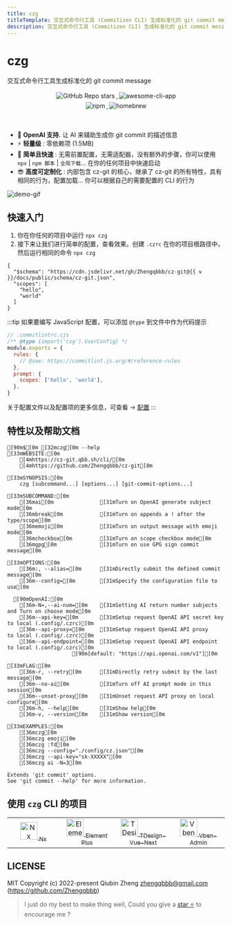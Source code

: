```yaml
---
title: czg
titleTemplate: 交互式命令行工具 (Commitizen CLI) 生成标准化的 git commit message
description: 交互式命令行工具 (Commitizen CLI) 生成标准化的 git commit message
---
```


<h1 class="clip">czg</h1>
<p class="description">交互式命令行工具生成标准化的 git commit message</p>

<p align="center">
    <a target="_blank" href="https://github.com/Zhengqbbb/cz-git">
      <img style="display:inline-block;margin:0.2em;" alt="GitHub Repo stars" src="https://img.shields.io/github/stars/zhengqbbb/cz-git?style=social">
    </a>
    <a target="_blank" href="https://github.com/agarrharr/awesome-cli-apps#git">
      <img style="display:inline-block;margin:0.2em;" alt="awesome-cli-app" src="https://cdn.rawgit.com/sindresorhus/awesome/d7305f38d29fed78fa85652e3a63e154dd8e8829/media/badge.svg">
    </a>
    <br>
    <a href="https://www.npmjs.com/package/czg">
        <img style="display:inline-block;margin:0.2em;" alt="npm" src="https://img.shields.io/npm/v/czg?style=flat-square&logo=npm">
    </a>
    <a href="https://formulae.brew.sh/formula/czg">
        <img style="display:inline-block;margin:0.2em;" alt="homebrew" src="https://img.shields.io/homebrew/v/czg?style=flat-square&logo=homebrew&label=homebrew">
    </a>
</p>

<br />

- 🤖 **OpenAI 支持.** 让 AI 来辅助生成你 git commit 的描述信息
- ⚡️ **轻量级** : 零依赖项 (1.5MB)
- 🤗 **简单且快速** : 无需前置配置，无需适配器，没有额外的步骤，你可以使用 `npx` | `npm 脚本` | `全局下载`... 在你的任何项目中快速启动
- 😎 **高度可定制化** : 内部包含 cz-git 的核心，继承了 cz-git 的所有特性，具有相同的行为，配置加载... 你可以根据自己的需要配置的 CLI 的行为

![demo-gif](https://user-images.githubusercontent.com/40693636/175753060-cf4f5e48-100d-430a-93e9-31b17f42802f.gif) <!-- size=688x264 -->

## 快速入门
1. 你在你任何的项目中运行 `npx czg`
2. 接下来让我们进行简单的配置，查看效果。创建 `.czrc` 在你的项目根路径中，然后运行相同的命令 `npx czg`

<script setup>
import { useData } from 'vitepress'

const { site } = useData()
const v = site.value.themeConfig.nav?.[4]?.text.slice(1)
</script>

```json-vue
{
  "$schema": "https://cdn.jsdelivr.net/gh/Zhengqbbb/cz-git@{{ v }}/docs/public/schema/cz-git.json",
  "scopes": [
    "hello",
    "world"
  ]
}
```

:::tip
如果要编写 JavaScript 配置，可以添加 `@type` 到文件中作为代码提示

```js
// .commitlintrc.cjs
/** @type {import('czg').UserConfig} */
module.exports = {
  rules: {
    // @see: https://commitlint.js.org/#/reference-rules
  },
  prompt: {
    scopes: ['hello', 'world'],
  },
}
```

关于配置文件以及配置项的更多信息，可查看 → [配置](/zh/config/)
:::


## 特性以及帮助文档

```ansi
[90m$[0m [32mczg[0m --help
[33mWEBSITE:[0m
    [4mhttps://cz-git.qbb.sh/cli/[0m
    [4mhttps://github.com/Zhengqbbb/cz-git[0m

[33mSYNOPSIS:[0m
    czg [subcommand...] [options...] [git-commit-options...]

[33mSUBCOMMAND:[0m
    [36mai[0m               [31mTurn on OpenAI generate subject mode[0m
    [36mbreak[0m            [31mTurn on appends a ! after the type/scope[0m
    [36memoji[0m            [31mTurn on output message with emoji mode[0m
    [36mcheckbox[0m         [31mTurn on scope checkbox mode[0m
    [36mgpg[0m              [31mTurn on use GPG sign commit message[0m
    
[33mOPTIONS:[0m
    [36m:, --alias=[0m      [31mDirectly submit the defined commit message[0m
    [36m--config=[0m        [31mSpecify the configuration file to use[0m
    
  [90mOpenAI:[0m
    [36m-N=,--ai-num=[0m    [31mSetting AI return number subjects and Turn on choose mode[0m
    [36m--api-key=[0m       [31mSetup request OpenAI API secret key to local (.config/.czrc)[0m
    [36m--api-proxy=[0m     [31mSetup request OpenAI API proxy      to local (.config/.czrc)[0m
    [36m--api-endpoint=[0m  [31mSetup request OpenAI API endpoint   to local (.config/.czrc)[0m
                     [90m[default: "https://api.openai.com/v1"][0m

[33mFLAG:[0m
    [36m-r, --retry[0m      [31mDirectly retry submit by the last message[0m
    [36m--no-ai[0m          [31mTurn off AI prompt mode in this session[0m
    [36m--unset-proxy[0m    [31mUnset request API proxy on local configure[0m
    [36m-h, --help[0m       [31mShow help[0m
    [36m-v, --version[0m    [31mShow version[0m

[33mEXAMPLES:[0m
    [36mczg[0m
    [36mczg emoji[0m
    [36mczg :fd[0m
    [36mczg --config="./config/cz.json"[0m
    [36mczg --api-key="sk-XXXXX"[0m
    [36mczg ai -N=3[0m

Extends 'git commit' options. 
See 'git commit --help' for more information. 
```

## 使用 `czg` CLI 的项目

<table>
  <tr>
    <td align="center" width="200px">
      <a target="_blank" href="https://github.com/nrwl/nx">
        <img src="https://user-images.githubusercontent.com/40693636/211251507-e45992b8-6e49-44e4-933c-100a68f5ff48.png" alt="Nx logo" width="40">
        <sub>Nx</sub>
      </a>
    </td>
    <td align="center" width="200px">
      <a target="_blank" href="https://github.com/element-plus/element-plus">
        <img src="https://user-images.githubusercontent.com/40693636/172459748-939e3f1b-a694-4c09-b643-e1dce602105c.png" alt="Element Plus logo" width="40">
        <sub>Element Plus</sub>
      </a>
    </td>
    <td align="center" width="200px">
      <a target="_blank" href="https://github.com/Tencent/tdesign-vue-next">
        <img src="https://user-images.githubusercontent.com/40693636/170830562-38e4c998-9af4-4303-9270-4f14e0942b08.png" alt="TDesign-Vue-Next logo" width="40">
        <sub>TDesign-Vue-Next</sub>
      </a>
    </td>
    <td align="center" width="200px">
      <a target="_blank" href="https://github.com/vbenjs/vue-vben-admin">
        <img src="https://user-images.githubusercontent.com/40693636/178189964-931a1fc2-92df-4d04-8d0d-b748fc318c0a.png" alt="Vben-Admin logo" width="40">
        <sub>Vben-Admin</sub>
      </a>
    </td>
  </tr>
</table>

## LICENSE

MIT
Copyright (c) 2022-present Qiubin Zheng <zhengqbbb@gmail.com> (https://github.com/Zhengqbbb)

> I just do my best to make thing well, Could you give a [star ⭐](https://github.com/Zhengqbbb/cz-git) to encourage me ?
